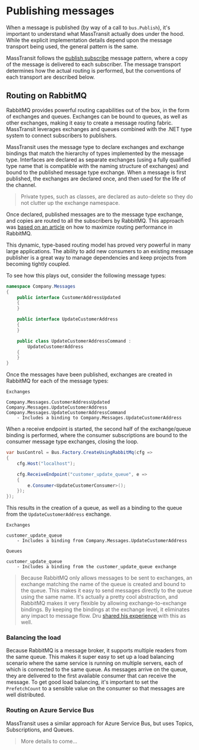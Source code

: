 # Publishing messages

When a message is published (by way of a call to `bus.Publish`), it's important to understand what MassTransit actually
does under the hood. While the explicit implementation details depend upon the message transport being used, the general
pattern is the same.

MassTransit follows the [publish subscribe][1] message pattern, where a copy of the message is delivered to each subscriber.
The message transport determines how the actual routing is performed, but the conventions of each transport are described below.

## Routing on RabbitMQ

RabbitMQ provides powerful routing capabilities out of the box, in the form of exchanges and queues. Exchanges can be bound
to queues, as well as other exchanges, making it easy to create a message routing fabric. MassTransit leverages exchanges
and queues combined with the .NET type system to connect subscribers to publishers.

MassTransit uses the message type to declare exchanges and exchange bindings that match the hierarchy of types implemented
by the message type. Interfaces are declared as separate exchanges (using a fully qualified type name that is compatible with
the naming structure of exchanges) and bound to the published message type exchange. When a message is first published, the
exchanges are declared once, and then used for the life of the channel.

> Private types, such as classes, are declared as auto-delete so they do not clutter up the exchange namespace.

Once declared, published messages are to the message type exchange, and copies are routed to all the subscribers by RabbitMQ.
This approach was [based on an article][2] on how to maximize routing performance in RabbitMQ.

This dynamic, type-based routing model has proved very powerful in many large applications. The ability to add
new consumers to an existing message publisher is a great way to manage dependencies and keep projects from becoming tightly
coupled.

To see how this plays out, consider the following message types:

```csharp
namespace Company.Messages
{
    public interface CustomerAddressUpdated
    {
    }

    public interface UpdateCustomerAddress
    {
    }

    public class UpdateCustomerAddressCommand :
        UpdateCustomerAddress
    {
    }
}
```

Once the messages have been published, exchanges are created in RabbitMQ for each of the message types:

```
Exchanges

Company.Messages.CustomerAddressUpdated
Company.Messages.UpdateCustomerAddress
Company.Messages.UpdateCustomerAddressCommand
    - Includes a binding to Company.Messages.UpdateCustomerAddress
```

When a receive endpoint is started, the second half of the exchange/queue binding is performed, where the consumer subscriptions
are bound to the consumer message type exchanges, closing the loop.

```csharp
var busControl = Bus.Factory.CreateUsingRabbitMq(cfg =>
{
    cfg.Host("localhost");

    cfg.ReceiveEndpoint("customer_update_queue", e =>
    {
        e.Consumer<UpdateCustomerConsumer>();
    });
});
```

This results in the creation of a queue, as well as a binding to the queue from the `UpdateCustomerAddress` exchange.

```
Exchanges

customer_update_queue
    - Includes a binding from Company.Messages.UpdateCustomerAddress

Queues

customer_update_queue
    - Includes a binding from the customer_update_queue exchange
```

> Because RabbitMQ only allows messages to be sent to exchanges, an exchange matching the name of the queue is created and bound to the queue.
This makes it easy to send messages directly to the queue using the same name. It's actually a pretty cool abstraction, and RabbitMQ makes
it very flexible by allowing exchange-to-exchange bindings. By keeping the bindings at the exchange level, it eliminates any impact to message
flow. Dru [shared his experience][3] with this as well.

### Balancing the load

Because RabbitMQ is a message broker, it supports multiple readers from the same queue. This makes it super easy to set up a
load balancing scenario where the same service is running on multiple servers, each of which is connected to the same queue. As
messages arrive on the queue, they are delivered to the first available consumer that can receive the message. To get good
load balancing, it's important to set the `PrefetchCount` to a sensible value on the consumer so that messages are well distributed.

### Routing on Azure Service Bus

MassTransit uses a similar approach for Azure Service Bus, but uses Topics, Subscriptions, and Queues.

> More details to come...

[1]: http://www.enterpriseintegrationpatterns.com/patterns/messaging/PublishSubscribeChannel.html
[2]: http://spring.io/blog/2011/04/01/routing-topologies-for-performance-and-scalability-with-rabbitmq/
[3]: http://codebetter.com/drusellers/2011/05/08/brain-dump-conventional-routing-in-rabbitmq/

